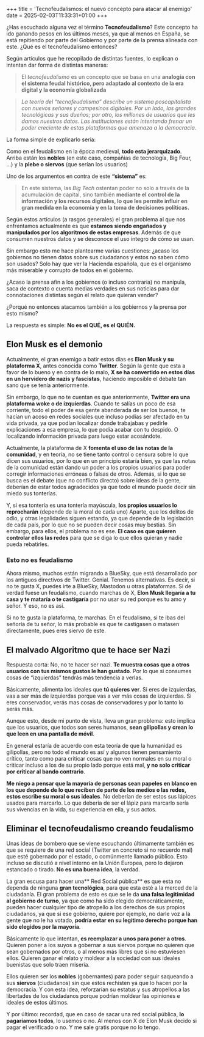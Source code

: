 +++
title = 'Tecnofeudalismos: el nuevo concepto para atacar al enemigo'
date = 2025-02-03T11:33:31+01:00
+++

¿Has escuchado alguna vez el término **Tecnofeudalismo**? Este concepto ha ido ganando pesos en los últimos meses, ya que al menos en España, se está repitiendo por parte del Gobierno y por parte de la prensa alineada con este. ¿Qué es el tecnofeudalismo entonces?

Según artículos que he recopilado de distintas fuentes, lo explican o intentan dar forma de distintas maneras:

> El *tecnofeudalismo* es un concepto que se basa en una **analogía con el sistema feudal histórico, pero adaptado al contexto de la era digital y la economía globalizada**

> *La teoría del “tecnofeudalismo” describe un sistema poscapitalista con nuevos señores y campesinos digitales. Por un lado, las grandes tecnológicas y sus dueños; por otro, los millones de usuarios que les damos nuestros datos. Las instituciones están intentando frenar un poder creciente de estas plataformas que amenaza a la democracia.*

La forma simple de explicarlo sería:

Como en el feudalismo en la época medieval, **todo esta jerarquizado**. Arriba están los **nobles** (en este caso, compañias de tecnología, Big Four, …) y la **plebe o siervos** (que serían los usuarios)

Uno de los argumentos en contra de este **“sistema”** es: 

>  En este sistema, las *Big Tech* ostentan poder no solo a través de la acumulación de capital, sino también **mediante el control de la información y los recursos digitales, lo que les permite influir en gran medida en la economía y en la toma de decisiones políticas.**

Según estos artículos (a rasgos generales) el gran problema al que nos enfrentamos actualmente es que **estamos siendo engañados y manipulados por los algoritmos de estas empresas**. Además de que consumen nuestros datos y se desconoce el uso íntegro de cómo se usan.

Sin embargo esto me hace plantearme varias cuestiones: ¿acaso los gobiernos no tienen datos sobre sus ciudadanos y estos no saben cómo son usados? Solo hay que ver la Hacienda española, que es el organismo más miserable y corrupto de todos en el gobierno.

¿Acaso la prensa afín a los gobiernos (o incluso contraria) no manipula, saca de contexto o cuenta medias verdades en sus noticias para dar connotaciones distintas según el relato que quieran vender?

¿Porqué no entonces atacamos también a los gobiernos y la prensa por esto mismo?

La respuesta es simple: **No es el QUÉ, es el QUIÉN.**

## Elon Musk es el demonio

Actualmente, el gran enemigo a batir estos días es **Elon Musk y su plataforma X**, antes conocida como **Twitter**. Según la gente que esta a favor de lo bueno y en contra de lo malo, **X se ha convertido en estos días en un hervidero de nazis y fascistas**, haciendo imposible el debate tan sano que se tenía anteriormente. 

Sin embargo, lo que no te cuentan es que anteriormente, **Twitter era una plataforma woke o de izquierdas**. Cuando te salías un poco de esa corriente, todo el poder de esa gente abanderada de ser los buenos, te hacían un acoso en redes sociales que incluso podías ser afectado en tu vida privada, ya que podían localizar donde trabajabas y pedirle explicaciones a esa empresa, lo que podía acabar con tu despido. O localizando información privada para luego estar acosándote.

Actualmente, la plataforma de X **fomenta el uso de las notas de la comunidad**, y en teoría, no se tiene tanto control o censura sobre lo que dicen sus usuarios, por lo que en un principio estaría bien, ya que las notas de la comunidad están dando un poder a los propios usuarios para poder corregir informaciones erróneas o falsas de otros. Además, si lo que se busca es el debate (que no conflicto directo) sobre ideas de la gente, deberían de estar todos agradecidos ya que todo el mundo puede decir sin miedo sus tonterías.

Y, si esa tontería es una tontería mayúscula, **los propios usuarios lo reprocharán** (depende de la moral de cada uno) Aparte, que los delitos de odio, y otras legalidades siguen estando, ya que depende de la legislación de cada país, por lo que no se pueden decir cosas muy bestias. Sin embargo, para ellos, el problema no es ese. **El caso es que quieren controlar ellos las redes** para que se diga lo que ellos quieran y nadie pueda rebatirles.

### Esto no es feudalismo

Ahora mismo, muchos están migrando a BlueSky, que está desarrollado por los antiguos directivos de Twitter. Genial. Tenemos alternativas. Es decir, si no te gusta X, puedes irte a BlueSky, Mastodon u otras plataformas. Si de verdad fuese un feudalismo, cuando marchas de X, **Elon Musk llegaría a tu casa y te mataría o te castigaría** por no usar su red porque es tu amo y señor. Y eso, no es así.

Si no te gusta la plataforma, te marchas. En el feudalismo, si te ibas del señoría de tu señor, lo más probable es que te castigasen o matasen directamente, pues eres siervo de este.

## El malvado Algoritmo que te hace ser Nazi

Respuesta corta: No, no te hacer ser nazi. **Te muestra cosas que a otros usuarios con tus mismos gustos le han gustado**. Por lo que si consumes cosas de “izquierdas” tendrás más tendencia a verlas.

Básicamente, alimenta los ideales que **tú quieres ver**. Si eres de izquierdas, vas a ser más de izquierdas porque vas a ver más cosas de izquierdas. Si eres conservador, verás mas cosas de conservadores y por lo tanto lo serás más.

Aunque esto, desde mi punto de vista,  lleva un gran problema: esto implica que los usuarios, que todos son seres humanos, **sean gilipollas y crean lo que leen en una pantalla de móvil**. 

En general estaría de acuerdo con esta teoría de que la humanidad es gilipollas, pero no todo el mundo es así y algunos tienen pensamiento crítico, tanto como para criticar cosas que no ven normales en su moral o criticar incluso a los de su propio lado porque está mal, **y no solo criticar por criticar al bando contrario**.

**Me niego a pensar que la mayoría de personas sean papeles en blanco en los que depende de lo que reciben de parte de los medios o las redes, estos escribe su moral o sus ideales**. No deberían de ser estos sus lápices usados para marcarlo. Lo que debería de ser el lápiz para marcarlo sería sus vivencias en la vida, su experiencia en ella, y sus actos.

## Eliminar el tecnofeudalismo creando feudalismo

Unas ideas de bombero que se viene escuchando últimamente también es que se requiere de una red social (Twitter en concreto si no recuerdo mal) que esté gobernado por el estado, o comúnmente llamado público. Esto incluso se discutió a nivel interno en la Unión Europea, pero lo dejaron estancado o tirado. **No es una buena idea**, la verdad.

La gran escusa para hacer una** Red Social pública** es que esta no dependa de ninguna **gran tecnológica**, para que esta esté a la merced de la ciudadanía. El gran problema de esto es que se le da **una falsa legitimidad al gobierno de turno**, ya que como ha sido elegido democráticamente, pueden hacer cualquier tipo de atropello a los derechos de sus propios ciudadanos, ya que si ese gobierno, quiere por ejemplo, no darle voz a la gente que no le ha votado, **podría estar en su legítimo derecho porque han sido elegidos por la mayoría**. 

Básicamente lo que intentan, **es reemplazar a unos para poner a otros**. Quieren poner a los suyos a gobernar a sus siervos porque no quieren que sean gobernados por otros, o al menos más libres que si no estuviesen ellos. Quieren ganar el relato y moldear a la sociedad con sus ideales buenistas que solo traen miseria.

Ellos quieren ser los **nobles** (gobernantes) para poder seguir saqueando a sus **siervos** (ciudadanos) sin que estos rechisten ya que lo hacen por la democracia. Y con esta idea, reforzarían su estatus y sus atropellos a las libertades de los ciudadanos porque podrían moldear las opiniones e ideales de estos últimos.

Y por último: recordad, que en caso de sacar una red social pública, **lo pagaríamos todos**, lo usemos o no. Al menos con X de Elon Musk decido si pagar el verificado o no. Y me sale gratis porque no lo tengo.
